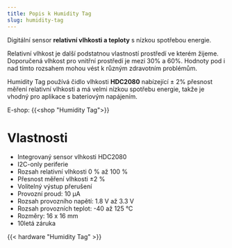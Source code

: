 ```yaml
---
title: Popis k Humidity Tag
slug: humidity-tag
---
```


Digitální sensor **relativní vlhkosti a teploty** s nízkou spotřebou energie.

Relativní vlhkost je další podstatnou vlastností prostředí ve kterém žijeme. Doporučená vlhkost pro vnitřní prostředí je mezi 30% a 60%. Hodnoty pod i nad tímto rozsahem mohou vést k různým zdravotním problémům.

Humidity Tag používá čidlo vlhkosti **HDC2080** nabízející ± 2% přesnost měření relativní vlhkosti a má velmi nízkou spotřebu energie, takže je vhodný pro aplikace s bateriovým napájením.

E-shop: {{<shop "Humidity Tag">}}

# Vlastnosti

  * Integrovaný sensor vlhkosti HDC2080
  * I2C-only periferie
  * Rozsah relativní vlhkosti 0 % až 100 %
  * Přesnost měření vlhkosti ±2 %
  * Volitelný výstup přerušení
  * Provozní proud: 10 µA
  * Rozsah provozního napětí: 1.8 V až 3.3 V
  * Rozsah provozních teplot: -40 až 125 °C
  * Rozměry: 16 x 16 mm
  * 10letá záruka

{{< hardware "Humidity Tag" >}}
